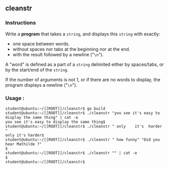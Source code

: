 ## cleanstr

### Instructions

Write a **program** that takes a `string`, and displays this `string` with exactly:

- one space between words.
- without spaces nor tabs at the beginning nor at the end.
- with the result followed by a newline ("`\n`").

A "word" is defined as a part of a `string` delimited either by spaces/tabs, or
by the start/end of the `string`.

If the number of arguments is not 1, or if there are no words to display, the
program displays a newline ("`\n`").

### Usage :

```console
student@ubuntu:~/[[ROOT]]/cleanstr$ go build
student@ubuntu:~/[[ROOT]]/cleanstr$ ./cleanstr "you see it's easy to display the same thing" | cat -e
you see it's easy to display the same thing$
student@ubuntu:~/[[ROOT]]/cleanstr$ ./cleanstr " only    it's  harder   "
only it's harder$
student@ubuntu:~/[[ROOT]]/cleanstr$ ./cleanstr " how funny" "Did you   hear Mathilde ?"
$
student@ubuntu:~/[[ROOT]]/cleanstr$ ./cleanstr "" | cat -e
$
student@ubuntu:~/[[ROOT]]/cleanstr$
```
